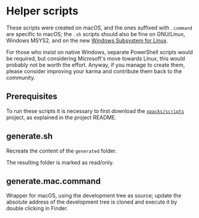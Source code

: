# Helper scripts

These scripts were created on macOS, and the ones suffixed with `.command` are specific to macOS; the `.sh` scripts should also be fine on GNU/Linux, Windows MSYS2, and on the new [Windows Subsystem for Linux](https://msdn.microsoft.com/commandline/wsl/about).

For those who insist on native Windows, separate PowerShell scripts would be required, but considering Microsoft's move towards Linux, this would probably not be worth the effort. Anyway, if you manage to create them, please consider improving your karma and contribute them back to the community.

## Prerequisites

To run these scripts it is necessary to first download the [`xpacks/scripts`](https://github.com/xpacks/scripts) project, as explained in the project README.

## generate.sh

Recreate the content of the `generated` folder.

The resulting folder is marked as read/only.

## generate.mac.command

Wrapper for macOS, using the development tree as source; update the absolute address of the development tree is cloned and execute it by double clicking in Finder.
